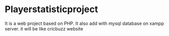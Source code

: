# Playerstatisticproject
It is a web project based on PHP. It also add with mysql database on xampp server. it will be like cricbuzz website
